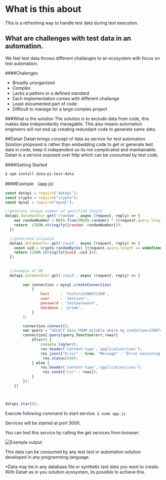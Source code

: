 # What is this about
This is a refreshing way to handle test data during test execution.
## What are challenges with test data in an automation.
We feel test data throws different challanges to an ecosystem with focus on test automation.

####Chalenges
- Broadly unorganized
- Complex
- Lacks a pattern or a defined standard
- Each implementation comes with different challange 
- Least documented part of code
- Difficult to manage for a large complex project

###What is the solution
The solution is to exclude data from code, this makes data independantly managable. This also means automation engineers will not end up creating redundant code to generate same data.

##Data𝜋
Data𝜋 brings concept of data as service for test automation. Solution proposed is rather than embedding code to get or generate test data in code, keep it independent so its not complicated and maintainable. 
Data𝜋 is a service exposed over http which can be consumed by test code.  


####Getting Started

`$ npm install data-pi-test-data`

####Example　(app.js)

```javascript
const datapi = require('datapi');
const crypto = require("crypto");
const mysql = require("mysql");

//generate unique number of specified length
datapi.dataHandler.get('/random', async (request, reply) => {
    var randomNumber = Math.floor(Math.random() * ((request.query.length == undefined) ? 1000 : parseInt(request.query.length))) + 1; 
    return  (JSON.stringify({random: randomNumber}));
  })

  //generated uniqueid
  datapi.dataHandler.get('/uuid', async (request, reply) => {
    const uid = crypto.randomBytes( ((request.query.length == undefined) ? 16 : parseInt(request.query.length))).toString("hex");
    return (JSON.stringify({uuid :uid }));
  })
  
  
  //example of DB
  datapi.dataHandler.get('/uuid', async (request, reply) => {
        
        var connection = mysql.createConnection(
            {
                host     : 'testsrv2398472398',
                user     : 'testuser',
                password : 'testpassword',
                database : 'prime',
            }
        );

        connection.connect();
        var query = "SELECT data FROM mytable where my_condition=239874 LIMIT 1";                 
        connection1.query(query,function(err,rows){            
            if(err) {                
                console.log(err); 
				res.header('Content-type','application/json');	
                res.json({"Error" : true, "Message" : "Error executing MySQL query" + err}); 
				 res.status(200);	
            } else {
				res.header('Content-type','application/json');	
                 res.send({"cvr" : rows});                     
            }            
        });       
    })

 

datapi.start();
```
Execute following command to start service.
`$ node app.js`

Services will be started at port 3000.

You can test this service by calling the get services from browser.

![Example output](http://www.naveen.org.in/datapi.png)


This data can be consumed by any test tool or automation solution developed in any programming language.

*Data may be in any database file or synthetic test data you want to create. With Data𝜋 as in you solution  ecosystem, its possible to achieve this.
